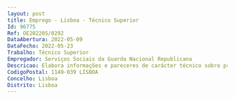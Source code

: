 ```yaml
--- 
layout: post
title: Emprego - Lisboa - Técnico Superior
Id: 96775
Ref: OE202205/0292
DataAbertura: 2022-05-09
DataFecho: 2022-05-23
Trabalho: Técnico Superior
Empregador: Serviços Sociais da Guarda Nacional Republicana
Descricao: Elabora informações e pareceres de carácter técnico sobre processos e viabilidades de construção  Concebe e realiza projetos de obras, preparando, organizando e superintendendo a sua construção manutenção e reparação  Prepara, organiza e superintende trabalhos de manutenção e reparação de construções existentes  Fiscaliza obras.
CodigoPostal: 1149-039 LISBOA
Concelho: Lisboa
Distrito: Lisboa
--- 
```

